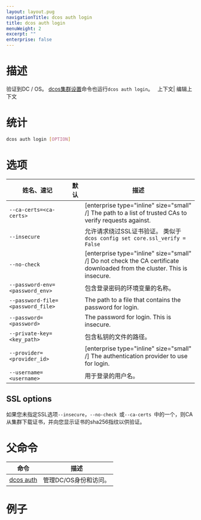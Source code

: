```yaml
---
layout: layout.pug
navigationTitle: dcos auth login
title: dcos auth login
menuWeight: 2
excerpt: ""
enterprise: false
---
```

<!-- This source repo for this topic is https://github.com/dcos/dcos-docs -->

# 描述

验证到DC / OS。 [ dcos集群设置](/1.10/cli/command-reference/dcos-cluster/dcos-cluster-setup)命令也运行` dcos auth login `。   上下文| 编辑上下文

# 统计

```bash
dcos auth login [OPTION]
```

# 选项

| 姓名、速记                                   | 默认 | 描述                                                                                                                       |
| --------------------------------------- | -- | ------------------------------------------------------------------------------------------------------------------------ |
| `--ca-certs=<ca-certs>`           |    | [enterprise type="inline" size="small" /] The path to a list of trusted CAs to verify requests against.                  |
| `--insecure`                            |    | 允许请求绕过SSL证书验证。 类似于` dcos config set core.ssl_verify = False`                                                             |
| `--no-check`                            |    | [enterprise type="inline" size="small" /] Do not check the CA certificate downloaded from the cluster. This is insecure. |
| `--password-env=<password_env>`   |    | 包含登录密码的环境变量的名称。                                                                                                          |
| `--password-file=<password_file>` |    | The path to a file that contains the password for login.                                                                 |
| `--password=<password>`           |    | The password for login. This is insecure.                                                                                |
| `--private-key=<key_path>`        |    | 包含私钥的文件的路径。                                                                                                              |
| `--provider=<provider_id>`        |    | [enterprise type="inline" size="small" /] The authentication provider to use for login.                                  |
| `--username=<username>`           |    | 用于登录的用户名。                                                                                                                |

## SSL options

如果您未指定SSL选项`--insecure`，`--no-check `或`--ca-certs `中的一个，则CA 从集群下载证书，并向您显示证书的sha256指纹以供验证。

# 父命令

| 命令                                                  | 描述            |
| --------------------------------------------------- | ------------- |
| [dcos auth](/1.10/cli/command-reference/dcos-auth/) | 管理DC/OS身份和访问。 |

# 例子